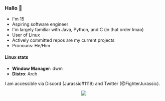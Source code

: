 ### Hallo 👋
- I'm 15
- Aspiring software engineer
- I'm largely familiar with Java, Python, and C (in that order lmao)
- User of Linux
- Actively committed repos are my current projects
- Pronouns: He/Him

#### Linux stats
- **Window Manager**: dwm
- **Distro**: Arch

I am accessible via Discord (Jurassic#1119) and Twitter (@FighterJurassic).

<div align="center">
    <a href="https://github.com/anuraghazra/github-readme-stats"><img src="https://github-readme-stats.vercel.app/api/top-langs/?username=Jurassic-Fighter&hide=python&layout=compact"></a>
</div>

<!--
**Jurassic-Fighter/Jurassic-Fighter** is a ✨ _special_ ✨ repository because its `README.md` (this file) appears on your GitHub profile.

Here are some ideas to get you started:

- 🔭 I’m currently working on ...
- 🌱 I’m currently learning ...
- 👯 I’m looking to collaborate on ...
- 🤔 I’m looking for help with ...
- 💬 Ask me about ...
- 📫 How to reach me: ...
- 😄 Pronouns: ...
- ⚡ Fun fact: ...
-->
